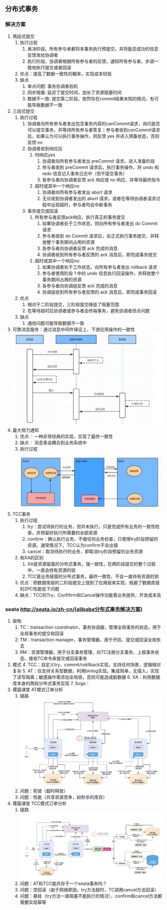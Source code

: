 ## 分布式事务
### 解决方案
1. 两段式提交
   1. 执行过程
      1. 表决阶段，所有参与者都将本事务执行预提交，并将能否成功的信息反馈发给协调者
      2. 执行阶段，协调者根据所有参与者的反馈，通知所有参与者，步调一致地执行提交或者回滚
   2. 优点：提高了数据一致性的概率，实现成本较低
   3. 缺点
      1. 单点问题: 事务协调者宕机 
      2. 同步阻塞: 延迟了提交时间，加长了资源阻塞时间 
      3. 数据不一致: 提交第二阶段，依然存在commit结果未知的情况，有可能导致数据不一致
2. 三段式提交
   1. 执行过程
      1. 协调者向所有参与者发出包含事务内容的canCommit请求，询问是否可以提交事务，并等待所有参与者答复；参与者收到canCommit请求后，如果认为可以执行事务操作，则反馈 yes 并进入预备状态，否则反馈 no
      2. 协调者收到响应后
         1. 均响应yes
            1. 协调者向所有参与者发出 preCommit 请求，进入准备阶段
            2. 参与者收到 preCommit 请求后，执行事务操作，将 undo 和 redo 信息记入事务日志中（但不提交事务）
            3. 各参与者向协调者反馈 ack 响应或 no 响应，并等待最终指令
         2. 超时或其中一个响应no
            1. 协调者向所有参与者发出 abort 请求
            2. 无论收到协调者发出的 abort 请求，或者在等待协调者请求过程中出现超时，参与者均会中断事务
      3. 事务提交或回滚
         1. 所有参与者反馈ack响应，执行真正的事务提交
            1. 如果协调者处于工作状态，则向所有参与者发出 do Commit 请求
            2. 参与者收到 do Commit 请求后，会正式执行事务提交，并释放整个事务期间占用的资源
            3. 各参与者向协调者反馈 ack 完成的消息
            4. 协调者收到所有参与者反馈的 ack 消息后，即完成事务提交
         2. 超时或其中一个响应no
            1. 如果协调者处于工作状态，向所有参与者发出 rollback 请求
            2. 参与者使用阶段 1 中的 undo 信息执行回滚操作，并释放整个事务期间占用的资源
            3. 各参与者向协调组反馈 ack 完成的消息
            4. 协调组收到所有参与者反馈的 ack 消息后，即完成事务回滚
   2. 优点
      1. 相对于二阶段提交，三阶段提交降低了阻塞范围
      2. 在等待超时后协调者或参与者会终端事务，避免协调者但点问题
   3. 缺点
      1. 通信问题可能导致数据不一致
3. 可靠消息服务：通过消息中间件保证上、下游应用操作的一致性![执行过程](./img/distribute-transaction-reliable-information.png)
4. 最大努力通知
   1. 优点： 一种非常经典的实现，实现了最终一致性
   2. 缺点： 消息表会耦合到业务系统中
   3. 执行过程![执行过程](./img/distribute-transaction-best-effort-notification.png)
5. TCC事务
   1. 执行过程
      1. try：尝试待执行的业务，但并未执行，只是完成所有业务的一致性检查，并预留好执行所需要的全部资源
      2. confirm：确认执行业务，不做任何业务检查，只使用try阶段预留的资源。通常情况下，TCC认为confirm不会出错
      3. cancel：取消待执行的业务，即取消try阶段预留的业务资源
   2. 和XA的区别
      1. XA是资源层面的分布式事务，强一致性，在两阶段提交的整个过程中，一直会持有资源的锁
      2. TCC是业务层面的分布式事务，最终一致性，不会一直持有资源的锁
   3. 优点：把数据库层的二阶段提交上提到了应用层来实现，规避了数据库层的2PC性能低下问题
   4. 缺点：TCC的Try、Confifirm和Cancel操作功能需业务提供，开发成本高
### seata http://seata.io/zh-cn/(alibaba分布式事务解决方案)
1. 架构
   1. TC：transaction coordinator，事务协调器，管理全局事务的状态，用于全局事务的提交和回滚
   2. TM：transaction manager，事务管理器，用于开启、提交或回滚全局失去
   3. RM：资源管理器，用于分支事务管理，向TC注册分支事务、上报事务状态、接收TC命令来提交或回滚事务
2. 模式
   4. TCC：自定义try，commit/rokllback实现，支持任何场景，逻辑相对复杂
   5. AT：仅支持关系型数据，利用binlog实现。集成简单，无侵入，实现了读写隔离；敏感操作需添加全局锁，否则可能造成脏数据
   6. XA：利用数据库本身的两段分布式事务实现
   7. Soga：
3. 儒猿课堂 AT模式订单分析
   1. 链路![执行过程](./img/distribute-transaction-sample-seata-AT.png)
   2. 问题：死锁（超时释放）
   3. 问题：性能（共享资源竞争，如秒杀的库存）
4. 儒猿课堂 TCC模式订单分析
   1. 链路![执行过程](./img/distribute-transaction-sample-seata-TCC.png)
   2. 问题：AT和TCC能共存于一个seata事务吗？
   3. 问题：空回滚（由于网络原因，try方法超时，TC调用cancel方法回滚）
   4. 问题：悬挂（try方法一直阻塞不能执行的情况），confirm和cancel方法都需要实现幂等


